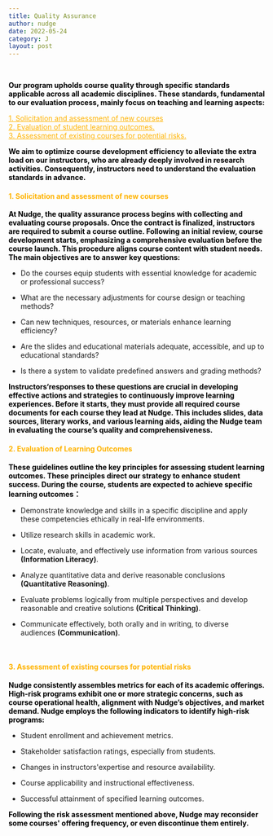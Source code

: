 ```yaml
---
title: Quality Assurance
author: nudge
date: 2022-05-24
category: J
layout: post
---
```


<br>

<span style="color: black; font-weight:bold;">Our program upholds course quality through specific standards applicable across all academic disciplines. These standards, fundamental to our evaluation process, mainly focus on teaching and learning aspects:</span>

<span style="color:#ffb300;">
<u>1. Solicitation and assessment of new courses </u><br>
<u>2. Evaluation of student learning outcomes. </u><br>
<u>3. Assessment of existing courses for potential risks. </u></span> 

<span style="color: black; font-weight:bold;">We aim to optimize course development efficiency to alleviate the extra load on our instructors, who are already deeply involved in research activities. Consequently, instructors need to understand the evaluation standards in advance.</span>
<br>

#### <span style="color:#ffb300; font-weight:bold;">1.	Solicitation and assessment of new courses</span>

<span style="color: black; font-weight:bold;">At Nudge, the quality assurance process begins with collecting and evaluating course proposals. Once the contract is finalized, instructors are required to submit a course outline. Following an initial review, course development starts, emphasizing a comprehensive evaluation before the course launch. This procedure aligns course content with student needs. The main objectives are to answer key questions:</span>

- Do the courses equip students with essential knowledge for academic or professional success?

- What are the necessary adjustments for course design or teaching methods? 

- Can new techniques, resources, or materials enhance learning efficiency? 

- Are the slides and educational materials adequate, accessible, and up to educational standards? 

- Is there a system to validate predefined answers and grading methods?

<span style="color: black; font-weight:bold;">Instructors‘responses to these questions are crucial in developing effective actions and strategies to continuously improve learning experiences. Before it starts, they must provide all required course documents for each course they lead at Nudge. This includes slides, data sources, literary works, and various learning aids, aiding the Nudge team in evaluating the course’s quality and comprehensiveness.</span>
<br>

#### <span style="color:#ffb300; font-weight:bold;">2. Evaluation of Learning Outcomes</span>

<span style="color: black; font-weight:bold;">These guidelines outline the key principles for assessing student learning outcomes. These principles direct our strategy to enhance student success. During the course, students are expected to achieve specific learning outcomes：</span>
  
- Demonstrate knowledge and skills in a specific discipline and apply these competencies ethically in real-life environments. 

- Utilize research skills in academic work.
  
- Locate, evaluate, and effectively use information from various sources **(Information Literacy)**.
  
- Analyze quantitative data and derive reasonable conclusions **(Quantitative Reasoning)**. 
  
- Evaluate problems logically from multiple perspectives and develop reasonable and creative solutions **(Critical Thinking)**.

- Communicate effectively, both orally and in writing, to diverse audiences **(Communication)**.

<br>

#### <span style="color:#ffb300; font-weight:bold;">3. Assessment of existing courses for potential risks</span>

<span style="color: black; font-weight:bold;">Nudge consistently assembles metrics for each of its academic offerings. High-risk programs exhibit one or more strategic concerns, such as course operational health, alignment with Nudge’s objectives, and market demand. Nudge employs the following indicators to identify high-risk programs:</span>

- Student enrollment and achievement metrics.

- Stakeholder satisfaction ratings, especially from students.

- Changes in instructors'expertise and resource availability.

- Course applicability and instructional effectiveness.

- Successful attainment of specified learning outcomes. 

<span style="color: black; font-weight:bold;">Following the risk assessment mentioned above, Nudge may reconsider some courses' offering frequency, or even discontinue them entirely.</span>


<br>
<br>
